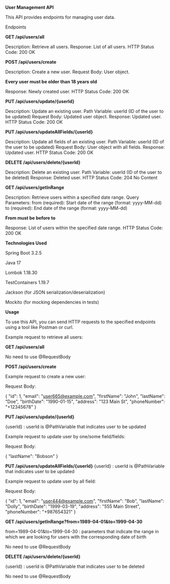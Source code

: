 **User Management API**

This API provides endpoints for managing user data.

Endpoints

**GET /api/users/all**

Description: Retrieve all users.
Response: List of all users.
HTTP Status Code: 200 OK

**POST /api/users/create**

Description: Create a new user.
Request Body: User object.

**Every user must be older than 18 years old**

Response: Newly created user.
HTTP Status Code: 200 OK

**PUT /api/users/update/{userId}**

Description: Update an existing user.
Path Variable: userId (ID of the user to be updated)
Request Body: Updated user object.
Response: Updated user.
HTTP Status Code: 200 OK

**PUT /api/users/updateAllFields/{userId}**

Description: Update all fields of an existing user.
Path Variable: userId (ID of the user to be updated)
Request Body: User object with all fields.
Response: Updated user.
HTTP Status Code: 200 OK

**DELETE /api/users/delete/{userId}**

Description: Delete an existing user.
Path Variable: userId (ID of the user to be deleted)
Response: Deleted user.
HTTP Status Code: 204 No Content

**GET /api/users/getInRange**

Description: Retrieve users within a specified date range.
Query Parameters:
from (required): Start date of the range (format: yyyy-MM-dd)
to (required): End date of the range (format: yyyy-MM-dd)

**From must be before to**

Response: List of users within the specified date range.
HTTP Status Code: 200 OK

**Technologies Used**

Spring Boot 3.2.5

Java 17

Lombok 1.18.30

TestContainers 1.19.7

Jackson (for JSON serialization/deserialization)

Mockito (for mocking dependencies in tests)

**Usage**

To use this API, you can send HTTP requests to the specified endpoints using a tool like Postman or curl.

Example request to retrieve all users:

**GET /api/users/all**

No need to use @RequestBody

**POST /api/users/create**

Example request to create a new user:

Request Body:

{
    "id": 1,
    "email": "user665@example.com",
    "firstName": "John",
    "lastName": "Doe",
    "birthDate": "1990-01-15",
    "address": "123 Main St",
    "phoneNumber": "+12345678"
}

**PUT /api/users/update/{userId}**

{userId} : userId is @PathVariable that indicates user to be updated

Example request to update user by one/some field/fields:

Request Body:

{
    "lastName": "Bobson"
}

**PUT /api/users/updateAllFields/{userId}**
{userId} : userId is @PathVariable that indicates user to be updated

Example request to update user by all field:

Request Body: 

{
    "id": 1,
    "email": "user444@example.com",
    "firstName": "Bob",
    "lastName": "Dolly",
    "birthDate": "1999-03-19",
    "address": "555 Main Street",
    "phoneNumber": "+987654321"
}

**GET /api/users/getInRange?from=1989-04-01&to=1999-04-30**

from=1989-04-01&to=1999-04-30 : parameters that indicate the range in which we are looking for users with the corresponding date of birth

No need to use @RequestBody

**DELETE /api/users/delete/{userId}**

{userId} : userId is @PathVariable that indicates user to be deleted

No need to use @RequestBody

